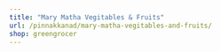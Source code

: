 ```yaml
---
title: "Mary Matha Vegitables & Fruits"
url: /pinnakkanad/mary-matha-vegitables-and-fruits/
shop: greengrocer
---
```

